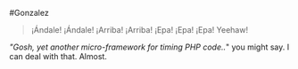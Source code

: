 #Gonzalez
> ¡Ándale! ¡Ándale! ¡Arriba! ¡Arriba! ¡Epa! ¡Epa! ¡Epa! Yeehaw!

*"Gosh, yet another micro-framework for timing PHP code..*" you might say. I can deal with that. Almost.


